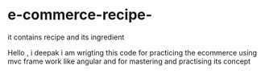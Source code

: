 # e-commerce-recipe-
it contains recipe and its ingredient

Hello , i deepak i am wrigting this code for practicing the ecommerce using mvc frame work like angular and for mastering and practising its concept

